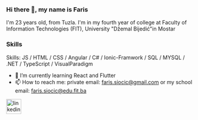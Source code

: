 ### Hi there 👋, my name is Faris
I'm 23 years old, from Tuzla. I'm in my fourth year of college at Faculty of Information Technologies (FIT), University "Džemal Bijedić"​ in Mostar


### Skills
Skills: JS / HTML / CSS / Angular / C# / Ionic-Framwork / SQL / MYSQL / .NET / TypeScript / VisualParadigm 

- 🌱 I’m currently learning React and Flutter 
- 📫 How to reach me:  private email: faris.siocic@gmail.com or my school email: faris.siocic@edu.fit.ba 


[<img src='https://cdn.jsdelivr.net/npm/simple-icons@3.0.1/icons/linkedin.svg' alt='linkedin' height='40'>](https://www.linkedin.com/in/https://www.linkedin.com/in/faris-siocic-196066222//)  

